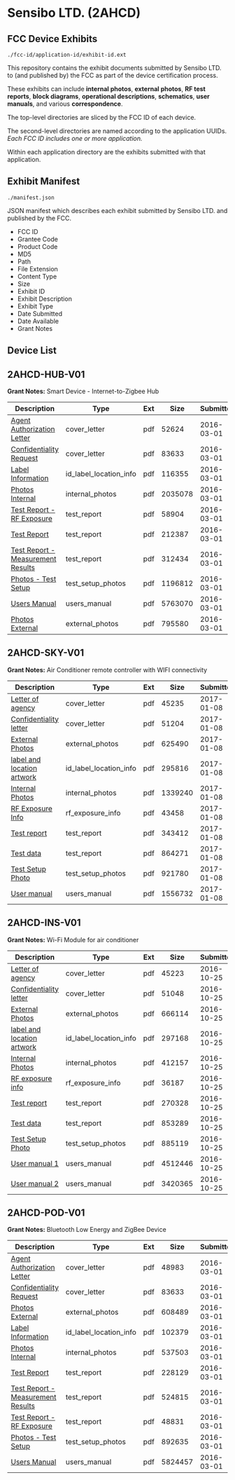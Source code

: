 # Sensibo LTD. (2AHCD)
## FCC Device Exhibits

```
./fcc-id/application-id/exhibit-id.ext
```

This repository contains the exhibit documents submitted by Sensibo LTD. to (and published by) the FCC as part of the device certification process.

These exhibits can include **internal photos**, **external photos**, **RF test reports**, **block diagrams**, **operational descriptions**, **schematics**, **user manuals**, and various **correspondence**.

The top-level directories are sliced by the FCC ID of each device.

The second-level directories are named according to the application UUIDs. *Each FCC ID includes one or more application.*

Within each application directory are the exhibits submitted with that application. 

## Exhibit Manifest

```
./manifest.json
```

JSON manifest which describes each exhibit submitted by Sensibo LTD. and published by the FCC.

- FCC ID
- Grantee Code
- Product Code
- MD5
- Path
- File Extension
- Content Type
- Size
- Exhibit ID
- Exhibit Description
- Exhibit Type
- Date Submitted
- Date Available
- Grant Notes

## Device List
## 2AHCD-HUB-V01
**Grant Notes:** Smart Device - Internet-to-Zigbee Hub

| Description | Type | Ext | Size | Submitted | Available |
| ----------- | ---- | --- | ---- | --------- | --------- |
| [Agent Authorization Letter](2AHCD-HUB-V01/06b4ec3973a7f5ad964fa9859102bfb3/2915831.pdf) | cover_letter | pdf | 52624 | 2016-03-01 | 2016-03-01 |
| [Confidentiality Request](2AHCD-HUB-V01/06b4ec3973a7f5ad964fa9859102bfb3/2915795.pdf) | cover_letter | pdf | 83633 | 2016-03-01 | 2016-03-01 |
| [Label Information](2AHCD-HUB-V01/06b4ec3973a7f5ad964fa9859102bfb3/2915825.pdf) | id_label_location_info | pdf | 116355 | 2016-03-01 | 2016-03-01 |
| [Photos Internal](2AHCD-HUB-V01/06b4ec3973a7f5ad964fa9859102bfb3/2915827.pdf) | internal_photos | pdf | 2035078 | 2016-03-01 | 2016-03-01 |
| [Test Report - RF Exposure](2AHCD-HUB-V01/06b4ec3973a7f5ad964fa9859102bfb3/2915824.pdf) | test_report | pdf | 58904 | 2016-03-01 | 2016-03-01 |
| [Test Report](2AHCD-HUB-V01/06b4ec3973a7f5ad964fa9859102bfb3/2915828.pdf) | test_report | pdf | 212387 | 2016-03-01 | 2016-03-01 |
| [Test Report - Measurement Results](2AHCD-HUB-V01/06b4ec3973a7f5ad964fa9859102bfb3/2915829.pdf) | test_report | pdf | 312434 | 2016-03-01 | 2016-03-01 |
| [Photos - Test Setup](2AHCD-HUB-V01/06b4ec3973a7f5ad964fa9859102bfb3/2915830.pdf) | test_setup_photos | pdf | 1196812 | 2016-03-01 | 2016-03-01 |
| [Users Manual](2AHCD-HUB-V01/06b4ec3973a7f5ad964fa9859102bfb3/2915820.pdf) | users_manual | pdf | 5763070 | 2016-03-01 | 2016-03-01 |
| [Photos External](2AHCD-HUB-V01/06b4ec3973a7f5ad964fa9859102bfb3/2915826.pdf) | external_photos | pdf | 795580 | 2016-03-01 | 2016-03-01 |
## 2AHCD-SKY-V01
**Grant Notes:** Air Conditioner remote controller with WIFI connectivity

| Description | Type | Ext | Size | Submitted | Available |
| ----------- | ---- | --- | ---- | --------- | --------- |
| [Letter of agency](2AHCD-SKY-V01/43fad7d3bcc2f5e084eec686fe48c5d4/3251093.pdf) | cover_letter | pdf | 45235 | 2017-01-08 | 2017-01-08 |
| [Confidentiality letter](2AHCD-SKY-V01/43fad7d3bcc2f5e084eec686fe48c5d4/3251094.pdf) | cover_letter | pdf | 51204 | 2017-01-08 | 2017-01-08 |
| [External Photos](2AHCD-SKY-V01/43fad7d3bcc2f5e084eec686fe48c5d4/3251101.pdf) | external_photos | pdf | 625490 | 2017-01-08 | 2017-01-08 |
| [label and location artwork](2AHCD-SKY-V01/43fad7d3bcc2f5e084eec686fe48c5d4/3251099.pdf) | id_label_location_info | pdf | 295816 | 2017-01-08 | 2017-01-08 |
| [Internal Photos](2AHCD-SKY-V01/43fad7d3bcc2f5e084eec686fe48c5d4/3251102.pdf) | internal_photos | pdf | 1339240 | 2017-01-08 | 2017-01-08 |
| [RF Exposure Info](2AHCD-SKY-V01/43fad7d3bcc2f5e084eec686fe48c5d4/3251106.pdf) | rf_exposure_info | pdf | 43458 | 2017-01-08 | 2017-01-08 |
| [Test report](2AHCD-SKY-V01/43fad7d3bcc2f5e084eec686fe48c5d4/3251103.pdf) | test_report | pdf | 343412 | 2017-01-08 | 2017-01-08 |
| [Test data](2AHCD-SKY-V01/43fad7d3bcc2f5e084eec686fe48c5d4/3251104.pdf) | test_report | pdf | 864271 | 2017-01-08 | 2017-01-08 |
| [Test Setup Photo](2AHCD-SKY-V01/43fad7d3bcc2f5e084eec686fe48c5d4/3251105.pdf) | test_setup_photos | pdf | 921780 | 2017-01-08 | 2017-01-08 |
| [User manual](2AHCD-SKY-V01/43fad7d3bcc2f5e084eec686fe48c5d4/3251098.pdf) | users_manual | pdf | 1556732 | 2017-01-08 | 2017-01-08 |
## 2AHCD-INS-V01
**Grant Notes:** Wi-Fi Module for air conditioner

| Description | Type | Ext | Size | Submitted | Available |
| ----------- | ---- | --- | ---- | --------- | --------- |
| [Letter of agency](2AHCD-INS-V01/d5e29ecc14c91c6c6d41d536598adb6d/3173102.pdf) | cover_letter | pdf | 45223 | 2016-10-25 | 2016-10-25 |
| [Confidentiality letter](2AHCD-INS-V01/d5e29ecc14c91c6c6d41d536598adb6d/3173103.pdf) | cover_letter | pdf | 51048 | 2016-10-25 | 2016-10-25 |
| [External Photos](2AHCD-INS-V01/d5e29ecc14c91c6c6d41d536598adb6d/3173115.pdf) | external_photos | pdf | 666114 | 2016-10-25 | 2016-10-25 |
| [label and location artwork](2AHCD-INS-V01/d5e29ecc14c91c6c6d41d536598adb6d/3173108.pdf) | id_label_location_info | pdf | 297168 | 2016-10-25 | 2016-10-25 |
| [Internal Photos](2AHCD-INS-V01/d5e29ecc14c91c6c6d41d536598adb6d/3173116.pdf) | internal_photos | pdf | 412157 | 2016-10-25 | 2016-10-25 |
| [RF exposure info](2AHCD-INS-V01/d5e29ecc14c91c6c6d41d536598adb6d/3173114.pdf) | rf_exposure_info | pdf | 36187 | 2016-10-25 | 2016-10-25 |
| [Test report](2AHCD-INS-V01/d5e29ecc14c91c6c6d41d536598adb6d/3173111.pdf) | test_report | pdf | 270328 | 2016-10-25 | 2016-10-25 |
| [Test data](2AHCD-INS-V01/d5e29ecc14c91c6c6d41d536598adb6d/3173112.pdf) | test_report | pdf | 853289 | 2016-10-25 | 2016-10-25 |
| [Test Setup Photo](2AHCD-INS-V01/d5e29ecc14c91c6c6d41d536598adb6d/3173113.pdf) | test_setup_photos | pdf | 885119 | 2016-10-25 | 2016-10-25 |
| [User manual 1](2AHCD-INS-V01/d5e29ecc14c91c6c6d41d536598adb6d/3173109.pdf) | users_manual | pdf | 4512446 | 2016-10-25 | 2016-10-25 |
| [User manual 2](2AHCD-INS-V01/d5e29ecc14c91c6c6d41d536598adb6d/3173110.pdf) | users_manual | pdf | 3420365 | 2016-10-25 | 2016-10-25 |
## 2AHCD-POD-V01
**Grant Notes:** Bluetooth Low Energy and ZigBee Device

| Description | Type | Ext | Size | Submitted | Available |
| ----------- | ---- | --- | ---- | --------- | --------- |
| [Agent Authorization Letter](2AHCD-POD-V01/0b78b19d6426f8fd0c8a1a6b231ac159/2915794.pdf) | cover_letter | pdf | 48983 | 2016-03-01 | 2016-03-01 |
| [Confidentiality Request](2AHCD-POD-V01/0b78b19d6426f8fd0c8a1a6b231ac159/2915795.pdf) | cover_letter | pdf | 83633 | 2016-03-01 | 2016-03-01 |
| [Photos External](2AHCD-POD-V01/0b78b19d6426f8fd0c8a1a6b231ac159/2915789.pdf) | external_photos | pdf | 608489 | 2016-03-01 | 2016-03-01 |
| [Label Information](2AHCD-POD-V01/0b78b19d6426f8fd0c8a1a6b231ac159/2915788.pdf) | id_label_location_info | pdf | 102379 | 2016-03-01 | 2016-03-01 |
| [Photos Internal](2AHCD-POD-V01/0b78b19d6426f8fd0c8a1a6b231ac159/2915790.pdf) | internal_photos | pdf | 537503 | 2016-03-01 | 2016-03-01 |
| [Test Report](2AHCD-POD-V01/0b78b19d6426f8fd0c8a1a6b231ac159/2915791.pdf) | test_report | pdf | 228129 | 2016-03-01 | 2016-03-01 |
| [Test Report - Measurement Results](2AHCD-POD-V01/0b78b19d6426f8fd0c8a1a6b231ac159/2915792.pdf) | test_report | pdf | 524815 | 2016-03-01 | 2016-03-01 |
| [Test Report - RF Exposure](2AHCD-POD-V01/0b78b19d6426f8fd0c8a1a6b231ac159/2915797.pdf) | test_report | pdf | 48831 | 2016-03-01 | 2016-03-01 |
| [Photos - Test Setup](2AHCD-POD-V01/0b78b19d6426f8fd0c8a1a6b231ac159/2915793.pdf) | test_setup_photos | pdf | 892635 | 2016-03-01 | 2016-03-01 |
| [Users Manual](2AHCD-POD-V01/0b78b19d6426f8fd0c8a1a6b231ac159/2915784.pdf) | users_manual | pdf | 5824457 | 2016-03-01 | 2016-03-01 |
